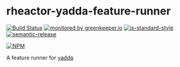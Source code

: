 # rheactor-yadda-feature-runner

[![Build Status](https://travis-ci.org/ResourcefulHumans/rheactor-yadda-feature-runner.svg?branch=master)](https://travis-ci.org/ResourcefulHumans/rheactor-yadda-feature-runner)
[![monitored by greenkeeper.io](https://img.shields.io/badge/greenkeeper.io-monitored-brightgreen.svg)](http://greenkeeper.io/) 
[![js-standard-style](https://img.shields.io/badge/code%20style-standard-brightgreen.svg)](http://standardjs.com/)
[![semantic-release](https://img.shields.io/badge/semver-semantic%20release-e10079.svg)](https://github.com/semantic-release/semantic-release)

[![NPM](https://nodei.co/npm/rheactor-yadda-feature-runner.png?downloads=true&downloadRank=true&stars=true)](https://nodei.co/npm/rheactor-yadda-feature-runner/)

A feature runner for [yadda](https://github.com/acuminous/yadda)
